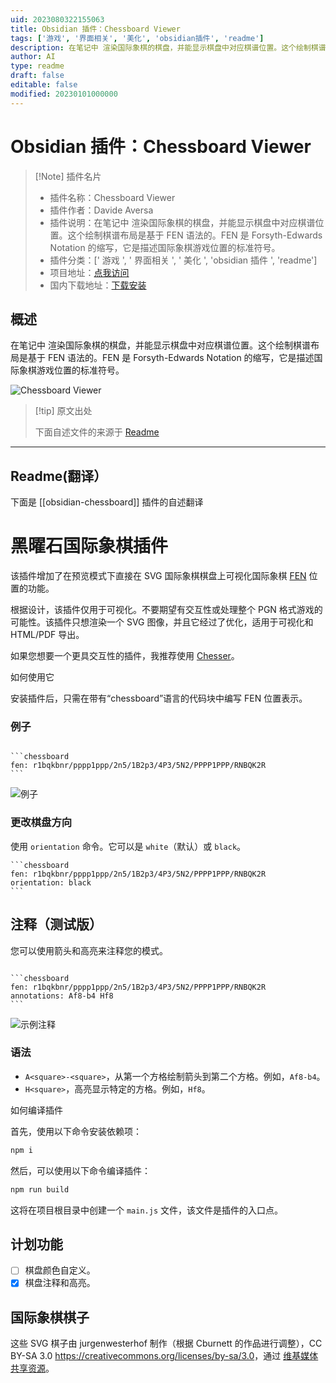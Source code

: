 ```yaml
---
uid: 2023080322155063
title: Obsidian 插件：Chessboard Viewer
tags: ['游戏', '界面相关', '美化', 'obsidian插件', 'readme']
description: 在笔记中 渲染国际象棋的棋盘，并能显示棋盘中对应棋谱位置。这个绘制棋谱布局是基于 FEN 语法的。FEN 是Forsyth-Edwards Notation 的缩写，它是描述国际象棋游戏位置的标准符号。
author: AI
type: readme
draft: false
editable: false
modified: 20230101000000
---
```


# Obsidian 插件：Chessboard Viewer

> [!Note] 插件名片
> - 插件名称：Chessboard Viewer
> - 插件作者：Davide Aversa
> - 插件说明：在笔记中 渲染国际象棋的棋盘，并能显示棋盘中对应棋谱位置。这个绘制棋谱布局是基于 FEN 语法的。FEN 是 Forsyth-Edwards Notation 的缩写，它是描述国际象棋游戏位置的标准符号。
> - 插件分类：[' 游戏 ', ' 界面相关 ', ' 美化 ', 'obsidian 插件 ', 'readme']
> - 项目地址：[点我访问](https://github.com/THeK3nger/obsidian-chessboard)
> - 国内下载地址：[下载安装](https://pkmer.cn/products/plugin/pluginMarket/?obsidian-chessboard)

## 概述

在笔记中 渲染国际象棋的棋盘，并能显示棋盘中对应棋谱位置。这个绘制棋谱布局是基于 FEN 语法的。FEN 是 Forsyth-Edwards Notation 的缩写，它是描述国际象棋游戏位置的标准符号。

![Chessboard Viewer](https://cdn.pkmer.cn/covers/obsidian-chessboard.png!pkmer)

> [!tip] 原文出处
>
>下面自述文件的来源于 [Readme](https://ghproxy.net/https://raw.githubusercontent.com/THeK3nger/obsidian-chessboard/master/README.md)

---

## Readme(翻译）

下面是 [[obsidian-chessboard]] 插件的自述翻译

# 黑曜石国际象棋插件

该插件增加了在预览模式下直接在 SVG 国际象棋棋盘上可视化国际象棋 [FEN](https://en.wikipedia.org/wiki/Forsyth%E2%80%93Edwards_Notation) 位置的功能。

根据设计，该插件仅用于可视化。不要期望有交互性或处理整个 PGN 格式游戏的可能性。该插件只想渲染一个 SVG 图像，并且它经过了优化，适用于可视化和 HTML/PDF 导出。

如果您想要一个更具交互性的插件，我推荐使用 [Chesser](https://github.com/SilentVoid13/Chesser)。

如何使用它

安装插件后，只需在带有“chessboard”语言的代码块中编写 FEN 位置表示。

### 例子

````

```chessboard
fen: r1bqkbnr/pppp1ppp/2n5/1B2p3/4P3/5N2/PPPP1PPP/RNBQK2R
```
````

![例子](example.png)

### 更改棋盘方向

使用 `orientation` 命令。它可以是 `white`（默认）或 `black`。

```` 
```chessboard
fen: r1bqkbnr/pppp1ppp/2n5/1B2p3/4P3/5N2/PPPP1PPP/RNBQK2R
orientation: black
```
````

## 注释（测试版）

您可以使用箭头和高亮来注释您的模式。

````

```chessboard
fen: r1bqkbnr/pppp1ppp/2n5/1B2p3/4P3/5N2/PPPP1PPP/RNBQK2R
annotations: Af8-b4 Hf8
```
````

![示例注释](example2.png)

### 语法

- `A<square>-<square>`，从第一个方格绘制箭头到第二个方格。例如，`Af8-b4`。
- `H<square>`，高亮显示特定的方格。例如，`Hf8`。

如何编译插件

首先，使用以下命令安装依赖项：

```bash
npm i
```

然后，可以使用以下命令编译插件：

```bash
npm run build
```

这将在项目根目录中创建一个 `main.js` 文件，该文件是插件的入口点。

## 计划功能

- [ ] 棋盘颜色自定义。
- [x] 棋盘注释和高亮。

## 国际象棋棋子

这些 SVG 棋子由 jurgenwesterhof 制作（根据 Cburnett 的作品进行调整），CC BY-SA 3.0 <https://creativecommons.org/licenses/by-sa/3.0>，通过 [维基媒体共享资源](https://commons.wikimedia.org/wiki/File:Chess_Pieces_Sprite.svg)。
